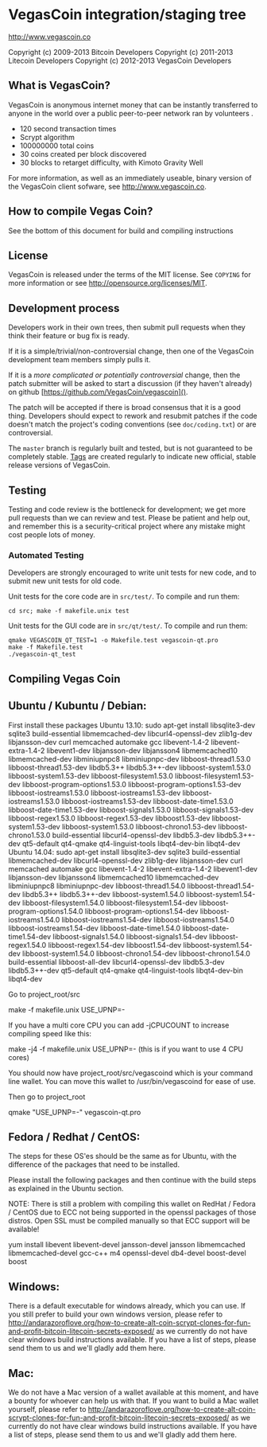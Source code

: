 VegasCoin integration/staging tree
================================

http://www.vegascoin.co

Copyright (c) 2009-2013 Bitcoin Developers
Copyright (c) 2011-2013 Litecoin Developers
Copyright (c) 2012-2013 VegasCoin Developers

What is VegasCoin?
------------------

VegasCoin is anonymous internet money that can be instantly transferred to anyone in the world over a public peer-to-peer network ran by volunteers .

 - 120 second transaction times
 - Scrypt algorithm
 - 100000000 total coins
 - 30 coins created per block discovered
 - 30 blocks to retarget difficulty, with Kimoto Gravity Well

For more information, as well as an immediately useable, binary version of
the VegasCoin client sofware, see http://www.vegascoin.co.

How to compile Vegas Coin?
--------------------------

See the bottom of this document for build and compiling instructions


License
-------

VegasCoin is released under the terms of the MIT license. See `COPYING` for more
information or see http://opensource.org/licenses/MIT.

Development process
-------------------

Developers work in their own trees, then submit pull requests when they think
their feature or bug fix is ready.

If it is a simple/trivial/non-controversial change, then one of the VegasCoin
development team members simply pulls it.

If it is a *more complicated or potentially controversial* change, then the patch
submitter will be asked to start a discussion (if they haven't already) on github
[https://github.com/VegasCoin/vegascoin]().

The patch will be accepted if there is broad consensus that it is a good thing.
Developers should expect to rework and resubmit patches if the code doesn't
match the project's coding conventions (see `doc/coding.txt`) or are
controversial.

The `master` branch is regularly built and tested, but is not guaranteed to be
completely stable. [Tags](https://github.com/VegasCoin/vegascoin/tags) are created
regularly to indicate new official, stable release versions of VegasCoin.

Testing
-------

Testing and code review is the bottleneck for development; we get more pull
requests than we can review and test. Please be patient and help out, and
remember this is a security-critical project where any mistake might cost people
lots of money.

### Automated Testing

Developers are strongly encouraged to write unit tests for new code, and to
submit new unit tests for old code.

Unit tests for the core code are in `src/test/`. To compile and run them:

    cd src; make -f makefile.unix test

Unit tests for the GUI code are in `src/qt/test/`. To compile and run them:

    qmake VEGASCOIN_QT_TEST=1 -o Makefile.test vegascoin-qt.pro
    make -f Makefile.test
    ./vegascoin-qt_test


Compiling Vegas Coin
--------------------

Ubuntu / Kubuntu / Debian:
--------------------------

First install these packages
Ubuntu 13.10: sudo apt-get install libsqlite3-dev sqlite3 build-essential libmemcached-dev libcurl4-openssl-dev zlib1g-dev libjansson-dev curl memcached automake gcc libevent-1.4-2 libevent-extra-1.4-2 libevent1-dev libjansson-dev libjansson4 libmemcached10 libmemcached-dev libminiupnpc8 libminiupnpc-dev libboost-thread1.53.0 libboost-thread1.53-dev libdb5.3++ libdb5.3++-dev libboost-system1.53.0 libboost-system1.53-dev libboost-filesystem1.53.0  libboost-filesystem1.53-dev libboost-program-options1.53.0 libboost-program-options1.53-dev libboost-iostreams1.53.0 libboost-iostreams1.53-dev libboost-iostreams1.53.0 libboost-iostreams1.53-dev libboost-date-time1.53.0 libboost-date-time1.53-dev  libboost-signals1.53.0  libboost-signals1.53-dev libboost-regex1.53.0 libboost-regex1.53-dev libboost1.53-dev libboost-system1.53-dev libboost-system1.53.0 libboost-chrono1.53-dev libboost-chrono1.53.0 build-essential libcurl4-openssl-dev libdb5.3-dev libdb5.3++-dev qt5-default qt4-qmake qt4-linguist-tools libqt4-dev-bin libqt4-dev
Ubuntu 14.04: sudo apt-get install libsqlite3-dev sqlite3 build-essential libmemcached-dev libcurl4-openssl-dev zlib1g-dev libjansson-dev curl memcached automake gcc libevent-1.4-2 libevent-extra-1.4-2 libevent1-dev libjansson-dev libjansson4 libmemcached10 libmemcached-dev libminiupnpc8 libminiupnpc-dev libboost-thread1.54.0 libboost-thread1.54-dev libdb5.3++ libdb5.3++-dev libboost-system1.54.0 libboost-system1.54-dev libboost-filesystem1.54.0 libboost-filesystem1.54-dev libboost-program-options1.54.0 libboost-program-options1.54-dev libboost-iostreams1.54.0 libboost-iostreams1.54-dev libboost-iostreams1.54.0 libboost-iostreams1.54-dev libboost-date-time1.54.0 libboost-date-time1.54-dev libboost-signals1.54.0 libboost-signals1.54-dev libboost-regex1.54.0 libboost-regex1.54-dev libboost1.54-dev libboost-system1.54-dev libboost-system1.54.0 libboost-chrono1.54-dev libboost-chrono1.54.0 build-essential libboost-all-dev libcurl4-openssl-dev libdb5.3-dev libdb5.3++-dev qt5-default qt4-qmake qt4-linguist-tools libqt4-dev-bin libqt4-dev

Go to project_root/src

make -f makefile.unix USE_UPNP=-

If you have a multi core CPU you can add -jCPUCOUNT to increase compiling speed like this:

make -j4 -f makefile.unix USE_UPNP=- (this is if you want to use 4 CPU cores)

You should now have project_root/src/vegascoind which is your command line wallet. You can move this wallet to /usr/bin/vegascoind for ease of use.

Then go to project_root

qmake "USE_UPNP=-" vegascoin-qt.pro


Fedora / Redhat / CentOS:
-------------------------

The steps for these OS'es should be the same as for Ubuntu, with the difference of the packages that need to be installed.

Please install the following packages and then continue with the build steps as explained in the Ubuntu section.

NOTE: There is still a problem with compiling this wallet on RedHat / Fedora / CentOS due to ECC not being supported in the openssl packages of those distros. Open SSL must be compiled manually so that ECC support will be available!

yum install libevent libevent-devel jansson-devel jansson libmemcached libmemcached-devel gcc-c++ m4 openssl-devel db4-devel boost-devel boost


Windows:
--------

There is a default executable for windows already, which you can use. If you still prefer to build your own windows version, please refer to http://andarazoroflove.org/how-to-create-alt-coin-scrypt-clones-for-fun-and-profit-bitcoin-litecoin-secrets-exposed/ as we currently do not have clear windows build instructions available. If you have a list of steps, please send them to us and we'll gladly add them here.


Mac:
----

We do not have a Mac version of a wallet available at this moment, and have a bounty for whoever can help us with that. If you want to build a Mac wallet yourself, please refer to http://andarazoroflove.org/how-to-create-alt-coin-scrypt-clones-for-fun-and-profit-bitcoin-litecoin-secrets-exposed/ as we currently do not have clear windows build instructions available. If you have a list of steps, please send them to us and we'll gladly add them here.
